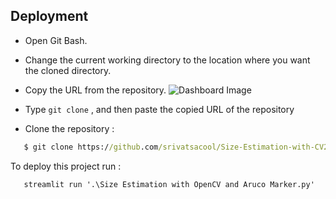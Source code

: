 
## Deployment



- Open Git Bash.

- Change the current working directory to the location where you want the cloned directory.
- Copy the URL from the repository.
![Dashboard Image](https://docs.github.com/assets/cb-33207/images/help/repository/https-url-clone-cli.png)
![]()  
- Type `git clone` , and then paste the copied URL of the repository
- Clone the repository :

```cmd
   $ git clone https://github.com/srivatsacool/Size-Estimation-with-CV2-and-Aruco
```

To deploy this project run  :

```cmd
   streamlit run '.\Size Estimation with OpenCV and Aruco Marker.py'
```

